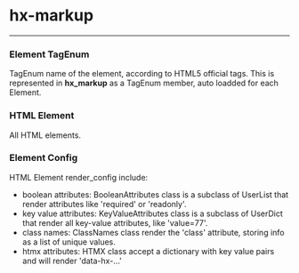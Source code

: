 # hx-markup

--- 

### Element TagEnum 
TagEnum name of the element, according to HTML5 official tags. 
This is represented in **hx_markup** as a TagEnum member, auto loadded for each Element. 

### HTML Element 
All HTML elements. 

### Element Config
HTML Element render_config include:
- boolean attributes: BooleanAttributes class is a subclass of UserList that render attributes like 'required' or 'readonly'.
- key value attributes: KeyValueAttributes class is a subclass of UserDict that render all key-value attributes, like 'value=77'.
- class names: ClassNames class render the 'class' attribute, storing info as a list of unique values. 
- htmx attributes: HTMX class accept a dictionary with key value pairs and will render 'data-hx-...'

